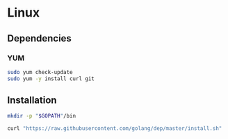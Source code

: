 # Linux

## Dependencies

### YUM

```sh
sudo yum check-update
sudo yum -y install curl git
```

## Installation

```sh
mkdir -p "$GOPATH"/bin
```

```sh
curl "https://raw.githubusercontent.com/golang/dep/master/install.sh" | sh
```
